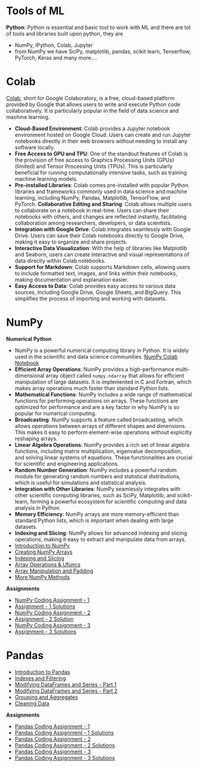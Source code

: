 # Tools of ML
**Python**: Python is essential and basic tool to work with ML and there are lot of tools and libraries built upon python, they are
- NumPy, IPython, Colab, Jupyter
- from NumPy we have SciPy, matplotlib, pandas, scikit learn, Tenserflow, PyTorch, Keras and many more....
# Colab
[Colab](https://colab.google/), short for Google Colaboratory, is a free, cloud-based platform provided by Google that allows users to write and execute Python code collaboratively. It is particularly popular in the field of data science and machine learning.
- **Cloud-Based Environment**: Colab provides a Jupyter notebook environment hosted on Google Cloud. Users can create and run Jupyter notebooks directly in their web browsers without needing to install any software locally.
- **Free Access to GPU and TPU**: One of the standout features of Colab is the provision of free access to Graphics Processing Units (GPUs)(limited) and Tensor Processing Units (TPUs). This is particularly beneficial for running computationally intensive tasks, such as training machine learning models.
- **Pre-installed Libraries**: Colab comes pre-installed with popular Python libraries and frameworks commonly used in data science and machine learning, including NumPy, Pandas, Matplotlib, TensorFlow, and PyTorch.
**Collaborative Editing and Sharing**: Colab allows multiple users to collaborate on a notebook in real-time. Users can share their notebooks with others, and changes are reflected instantly, facilitating collaboration among researchers, developers, or data scientists.
- **Integration with Google Drive**: Colab integrates seamlessly with Google Drive. Users can save their Colab notebooks directly to Google Drive, making it easy to organize and share projects.
- **Interactive Data Visualization**: With the help of libraries like Matplotlib and Seaborn, users can create interactive and visual representations of data directly within Colab notebooks.
- **Support for Markdown**: Colab supports Markdown cells, allowing users to include formatted text, images, and links within their notebooks, making documentation and explanation easier.
- **Easy Access to Data**: Colab provides easy access to various data sources, including Google Drive, Google Sheets, and BigQuery. This simplifies the process of importing and working with datasets.
# NumPy
**Numerical Python**
- NumPy is a powerful numerical computing library in Python. It is widely used in the scientific and data science communities. [NumPy Colab Notebook](https://colab.research.google.com/drive/17nymxsR-zXNeOXHpUrmzUQaeJ-ApnqRI)
- **Efficient Array Operations**: NumPy provides a high-performance multi-dimensional array object called `numpy.ndarray` that allows for efficient manipulation of large datasets. It is implemented in C and Fortran, which makes array operations much faster than standard Python lists.
- **Mathematical Functions**: NumPy includes a wide range of mathematical functions for performing operations on arrays. These functions are optimized for performance and are a key factor in why NumPy is so popular for numerical computing.
- **Broadcasting**: NumPy supports a feature called broadcasting, which allows operations between arrays of different shapes and dimensions. This makes it easy to perform element-wise operations without explicitly reshaping arrays.
- **Linear Algebra Operations**: NumPy provides a rich set of linear algebra functions, including matrix multiplication, eigenvalue decomposition, and solving linear systems of equations. These functionalities are crucial for scientific and engineering applications.
- **Random Number Generation**: NumPy includes a powerful random module for generating random numbers and statistical distributions, which is useful for simulations and statistical analysis.
- **Integration with Other Libraries**: NumPy seamlessly integrates with other scientific computing libraries, such as SciPy, Matplotlib, and scikit-learn, forming a powerful ecosystem for scientific computing and data analysis in Python.
- **Memory Efficiency**: NumPy arrays are more memory-efficient than standard Python lists, which is important when dealing with large datasets.
- **Indexing and Slicing**: NumPy allows for advanced indexing and slicing operations, making it easy to extract and manipulate data from arrays.
- [Introduction to NumPy](https://colab.research.google.com/drive/1MFZAWv_1EnEPYpAn8HfxqF1TdHqUulMb)
- [Creating NumPy Arrays](https://colab.research.google.com/drive/15B3r4WE8p5-rV6oK4mvQVp0F5k3opSbi)
- [Indexing and Slicing](https://colab.research.google.com/drive/1aKG6DXQqPvWbXGdM1pLhOAf8fDdYiqMi)
- [Array Operations & Ufuncs](https://colab.research.google.com/drive/1SIulfWe-mCBcPtd_pSg_T4HYf1csfSOW)
- [Array Manipulation and Padding](https://colab.research.google.com/drive/11Im3-B71jtboWXCEU_lRsZfgmC5t6cSa)
- [More NumPy Methods](https://colab.research.google.com/drive/1f04FRgT4rctOwPyArcdwmtBKYj55lJJ_)

**Assignments**
- [NumPy Coding Assignment - 1](https://colab.research.google.com/drive/137k1WryELqsEXvBSwUN4GEH2Y0zytDhw)
- [Assignment - 1 Solutions](https://colab.research.google.com/drive/1WNTbZYfKIsCjK9id-jpeKBj941d0GQJW)
- [NumPy Coding Assignment - 2](https://colab.research.google.com/drive/1DVxi2nm_rjpRze3YpuT--_fsOhUU3xP4)
- [Assignment - 2 Solution](https://colab.research.google.com/drive/1eYFi1DMm6j8nr1bppZCc_5YqZTZyM7d1#scrollTo=03aeced1-552d-46f5-910b-9f10ff01836f)
- [NumPy Coding Assignment - 3](https://colab.research.google.com/drive/1o4fB9laabWoibhRD4BTUctHJPHSiIX4a)
- [Assignment - 3 Solutions](https://colab.research.google.com/drive/1SjKtVNCdfLkVhJR38Wg2dpWNAbcpickQ)

# Pandas
- [Introduction to Pandas](https://colab.research.google.com/drive/11kZ2IOp5kaAYqp8rxviSiFexdNCxvYIY)
- [Indexes and Filtering](https://colab.research.google.com/drive/1eqg1z14G5INK8NyXtBMPiJVFv52wg5n_#scrollTo=-ICINaZC_RsM)
- [Modifying DataFrames and Series - Part 1](https://colab.research.google.com/drive/16feoI13D4NJqoh0L0z2KXNEbHwYqR_kT)
- [Modifying DataFrames and Series - Part 2](https://colab.research.google.com/drive/1wTlu0YxkHlHq08aTSd56gFTU0ZONZiCj#scrollTo=cGNHIrYl-qhz)
- [Grouping and Aggregates](https://colab.research.google.com/drive/1InxKcwbYq6jxGBgWkA75Y_eH0eeIKh_7)
- [Cleaning Data](https://colab.research.google.com/drive/1Dk2aisznm7JFGUOHCDvhRZSr7zxwTF7j#scrollTo=85QdJwqugWjm)

**Assignments**
- [Pandas Coding Assignment - 1](https://colab.research.google.com/drive/1a7FEeBkfvwtAFgqGjV6urEFVkB2waIj-#scrollTo=39qoYF-7wolH)
- [Pandas Coding Assignment - 1 Solutions](https://colab.research.google.com/drive/1P8b9q2SifQOztF8ocvdnfC0K6ASBUYcN#scrollTo=8K7tTQwg1Snr)
- [Pandas Coding Assignment - 2](https://colab.research.google.com/drive/1MPfRZQ6WrBix1kgQHLmePZ8LJz9qRTQ7#scrollTo=XwxXs4uZ4uFb)
- [Pandas Coding Assignment - 2 Solutions](https://colab.research.google.com/drive/1WB68s-Wz0XaYANvBZ6_LC5g6CjTSqXwP)
- [Pandas Coding Assignment - 3](https://colab.research.google.com/drive/1dHkWfe0mwQM_vemc8wOXXT6vlftdDJcw#scrollTo=thE4nGzmJkVe)
- [Pandas Coding Assignment - 3 Solutions](https://colab.research.google.com/drive/1OX_VsDTeMjmeUAeDGuZK06dgMZfoZv1K#scrollTo=LM8Ax9j0pwed)
